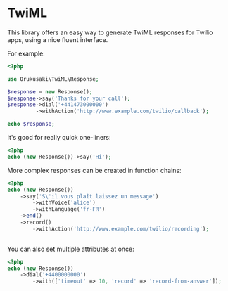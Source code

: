 # TwiML
This library offers an easy way to generate TwiML responses for Twilio apps, using a nice fluent interface.

For example:
```php
<?php

use Orukusaki\TwiML\Response;

$response = new Response();
$response->say('Thanks for your call');
$response->dial('+441473000000')
         ->withAction('http://www.example.com/twilio/callback');

echo $response;
```

It's good for really quick one-liners:
```php
<?php
echo (new Response())->say('Hi');
```

More complex responses can be created in function chains:
```php
<?php
echo (new Response())
    ->say('S\'il vous plaît laissez un message')
        ->withVoice('alice')
        ->withLanguage('fr-FR')
    ->end()
    ->record()
        ->withAction('http://www.example.com/twilio/recording');
    
```

You can also set multiple attributes at once:
```php
<?php
echo (new Response())
    ->dial('+4400000000')
        ->with(['timeout' => 10, 'record' => 'record-from-answer']);
```
